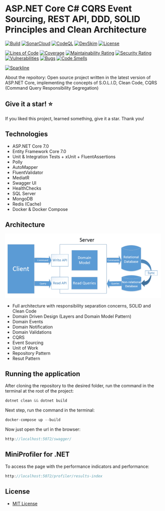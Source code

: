 # ASP.NET Core C# CQRS Event Sourcing, REST API, DDD, SOLID Principles and Clean Architecture

[![Build](https://github.com/jeangatto/ASP.NET-Core-Clean-Architecture-CQRS-Event-Sourcing/actions/workflows/dotnet.yml/badge.svg)](https://github.com/jeangatto/ASP.NET-Core-Clean-Architecture-CQRS-Event-Sourcing/actions/workflows/dotnet.yml)
[![SonarCloud](https://github.com/JeanGatto/ASP.NET-Core-Clean-Architecture-CQRS-Event-Sourcing/actions/workflows/sonar-cloud.yml/badge.svg)](https://github.com/JeanGatto/ASP.NET-Core-Clean-Architecture-CQRS-Event-Sourcing/actions/workflows/sonar-cloud.yml)
[![CodeQL](https://github.com/jeangatto/ASP.NET-Core-Clean-Architecture-CQRS-Event-Sourcing/actions/workflows/codeql-analysis.yml/badge.svg)](https://github.com/jeangatto/ASP.NET-Core-Clean-Architecture-CQRS-Event-Sourcing/actions/workflows/codeql-analysis.yml)
[![DevSkim](https://github.com/jeangatto/ASP.NET-Core-Clean-Architecture-CQRS-Event-Sourcing/actions/workflows/devskim-analysis.yml/badge.svg)](https://github.com/jeangatto/ASP.NET-Core-Clean-Architecture-CQRS-Event-Sourcing/actions/workflows/devskim-analysis.yml)
[![License](https://img.shields.io/github/license/jeangatto/ASP.NET-Core-Clean-Architecture-CQRS-Event-Sourcing.svg)](LICENSE)

[![Lines of Code](https://sonarcloud.io/api/project_badges/measure?project=ASP.NET-Core-Clean-Architecture-CQRS-Event-Sourcing&metric=ncloc)](https://sonarcloud.io/summary/new_code?id=ASP.NET-Core-Clean-Architecture-CQRS-Event-Sourcing)
[![Coverage](https://sonarcloud.io/api/project_badges/measure?project=ASP.NET-Core-Clean-Architecture-CQRS-Event-Sourcing&metric=coverage)](https://sonarcloud.io/dashboard?id=ASP.NET-Core-Clean-Architecture-CQRS-Event-Sourcing)
[![Maintainability Rating](https://sonarcloud.io/api/project_badges/measure?project=ASP.NET-Core-Clean-Architecture-CQRS-Event-Sourcing&metric=sqale_rating)](https://sonarcloud.io/dashboard?id=ASP.NET-Core-Clean-Architecture-CQRS-Event-Sourcing)
[![Security Rating](https://sonarcloud.io/api/project_badges/measure?project=ASP.NET-Core-Clean-Architecture-CQRS-Event-Sourcing&metric=security_rating)](https://sonarcloud.io/summary/new_code?id=ASP.NET-Core-Clean-Architecture-CQRS-Event-Sourcing)
[![Vulnerabilities](https://sonarcloud.io/api/project_badges/measure?project=ASP.NET-Core-Clean-Architecture-CQRS-Event-Sourcing&metric=vulnerabilities)](https://sonarcloud.io/dashboard?id=ASP.NET-Core-Clean-Architecture-CQRS-Event-Sourcing)
[![Bugs](https://sonarcloud.io/api/project_badges/measure?project=ASP.NET-Core-Clean-Architecture-CQRS-Event-Sourcing&metric=bugs)](https://sonarcloud.io/dashboard?id=ASP.NET-Core-Clean-Architecture-CQRS-Event-Sourcing)
[![Code Smells](https://sonarcloud.io/api/project_badges/measure?project=ASP.NET-Core-Clean-Architecture-CQRS-Event-Sourcing&metric=code_smells)](https://sonarcloud.io/dashboard?id=ASP.NET-Core-Clean-Architecture-CQRS-Event-Sourcing)

[![Sparkline](https://stars.medv.io/jeangatto/ASP.NET-Core-Clean-Architecture-CQRS-Event-Sourcing.svg)](https://stars.medv.io/jeangatto/ASP.NET-Core-Clean-Architecture-CQRS-Event-Sourcing)

About the repoitory:
Open source project written in the latest version of ASP.NET Core, implementing the concepts of S.O.L.I.D, Clean Code,
CQRS (Command Query Responsibility Segregation)

## Give it a star! ⭐

If you liked this project, learned something, give it a star. Thank you!

## **Technologies**

- ASP.NET Core 7.0
- Entity Framework Core 7.0
- Unit & Integration Tests + xUnit + FluentAssertions
- Polly
- AutoMapper
- FluentValidator
- MediatR
- Swagger UI
- HealthChecks
- SQL Server
- MongoDB
- Redis (Cache)
- Docker & Docker Compose

## **Architecture**

![CQRS Pattern](img/cqrs-pattern.png "CQRS Pattern")

- Full architecture with responsibility separation concerns, SOLID and Clean Code
- Domain Driven Design (Layers and Domain Model Pattern)
- Domain Events
- Domain Notification
- Domain Validations
- CQRS
- Event Sourcing
- Unit of Work
- Repository Pattern
- Resut Pattern

## Running the application

After cloning the repository to the desired folder, run the command in the terminal at the root of the project:

```csharp
dotnet clean && dotnet build
```

Next step, run the command in the terminal:

```csharp
docker-compose up --build
```

Now just open the url in the browser:

```csharp
http://localhost:5072/swagger/
```

## MiniProfiler for .NET

To access the page with the performance indicators and performance:

```csharp
http://localhost:5072/profiler/results-index
```

## License

- [MIT License](https://github.com/jeangatto/ASP.NET-Core-Clean-Architecture-CQRS-Event-Sourcing/blob/main/LICENSE)
